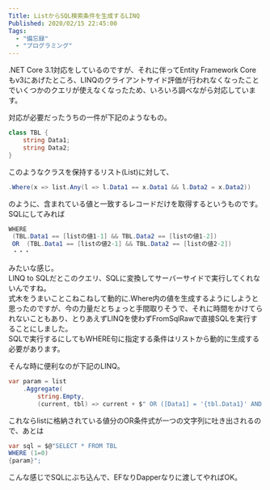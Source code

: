 ```yaml
---
Title: ListからSQL検索条件を生成するLINQ
Published: 2020/02/15 22:45:00
Tags:
  - "備忘録"
  - "プログラミング"
---
```

.NET Core 3.1対応をしているのですが、それに伴ってEntity Framework Coreもv3にあげたところ、LINQのクライアントサイド評価が行われなくなったことでいくつかのクエリが使えなくなったため、いろいろ調べながら対応しています。  

対応が必要だったうちの一件が下記のようなもの。  

```csharp
class TBL {  
    string Data1;  
    string Data2;  
}  
```

このようなクラスを保持するリスト(List<TBL>)に対して、

```csharp
.Where(x => list.Any(l => l.Data1 == x.Data1 && l.Data2 = x.Data2))
```

のように、含まれている値と一致するレコードだけを取得するというものです。  
SQLにしてみれば

```csharp
WHERE 
 (TBL.Data1 == [listの値1-1] && TBL.Data2 == [listの値1-2])  
 OR  (TBL.Data1 == [listの値2-1] && TBL.Data2 == [listの値2-2])  
 ・・・    
```

みたいな感じ。  
LINQ to SQLだとこのクエリ、SQLに変換してサーバーサイドで実行してくれないんですね。  
式木をうまいことこねこねして動的に.Where内の値を生成するようにしようと思ったのですが、今の力量だとちょっと手間取りそうで、それに時間をかけてられないこともあり、とりあえずLINQを使わずFromSqlRawで直接SQLを実行することにしました。  
SQLで実行するにしてもWHERE句に指定する条件はリストから動的に生成する必要があります。

そんな時に便利なのが下記のLINQ。  

```csharp
var param = list  
    .Aggregate(  
        string.Empty,  
        (current, tbl) => current + $" OR ([Data1] = '{tbl.Data1}' AND [Data2] = {tbl.Data2})  ");  
```

これならlistに格納されている値分のOR条件式が一つの文字列に吐き出されるので、あとは

```csharp
var sql = $@"SELECT * FROM TBL   
WHERE (1=0)    
{param}";  
```

こんな感じでSQLにぶち込んで、EFなりDapperなりに渡してやればOK。